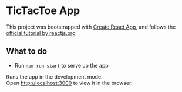 
# TicTacToe App

This project was bootstrapped with [Create React App](https://github.com/facebook/create-react-app),
and follows the [official tutorial by reactjs.org](https://reactjs.org/tutorial/tutorial.html)

## What to do
- Run `npm run start` to serve up the app

Runs the app in the development mode.\
Open [http://localhost:3000](http://localhost:3000) to view it in the browser.